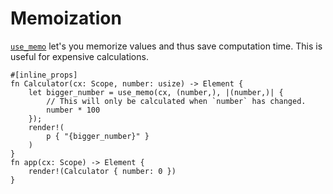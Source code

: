 # Memoization

[`use_memo`](https://docs.rs/dioxus-hooks/latest/dioxus_hooks/fn.use_memo.html) let's you memorize values and thus save computation time. This is useful for expensive calculations.

```rust, no_run
#[inline_props]
fn Calculator(cx: Scope, number: usize) -> Element {
    let bigger_number = use_memo(cx, (number,), |(number,)| {
        // This will only be calculated when `number` has changed.
        number * 100
    });
    render!(
        p { "{bigger_number}" }
    )
}
fn app(cx: Scope) -> Element {
    render!(Calculator { number: 0 })
}
```
